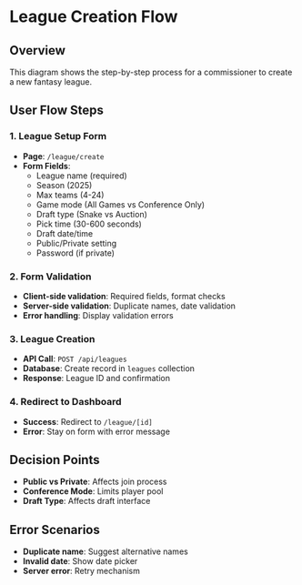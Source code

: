# League Creation Flow

## Overview
This diagram shows the step-by-step process for a commissioner to create a new fantasy league.

## User Flow Steps

### 1. League Setup Form
- **Page**: `/league/create`
- **Form Fields**:
  - League name (required)
  - Season (2025)
  - Max teams (4-24)
  - Game mode (All Games vs Conference Only)
  - Draft type (Snake vs Auction)
  - Pick time (30-600 seconds)
  - Draft date/time
  - Public/Private setting
  - Password (if private)

### 2. Form Validation
- **Client-side validation**: Required fields, format checks
- **Server-side validation**: Duplicate names, date validation
- **Error handling**: Display validation errors

### 3. League Creation
- **API Call**: `POST /api/leagues`
- **Database**: Create record in `leagues` collection
- **Response**: League ID and confirmation

### 4. Redirect to Dashboard
- **Success**: Redirect to `/league/[id]`
- **Error**: Stay on form with error message

## Decision Points
- **Public vs Private**: Affects join process
- **Conference Mode**: Limits player pool
- **Draft Type**: Affects draft interface

## Error Scenarios
- **Duplicate name**: Suggest alternative names
- **Invalid date**: Show date picker
- **Server error**: Retry mechanism

